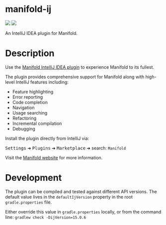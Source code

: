 # manifold-ij
[![](https://img.shields.io/jetbrains/plugin/d/10057.svg)][jb-url]
[![](https://img.shields.io/jetbrains/plugin/v/10057.svg)][jb-url]

An IntelliJ IDEA plugin for Manifold.

[jb-url]: https://plugins.jetbrains.com/plugin/10057-manifold

# Description
Use the [Manifold IntelliJ IDEA plugin][jb-url] to experience Manifold to its fullest.

The plugin provides comprehensive support for Manifold along with high-level IntelliJ features including:
* Feature highlighting
* Error reporting
* Code completion
* Navigation
* Usage searching
* Refactoring
* Incremental compilation
* Debugging

Install the plugin directly from IntelliJ via:

<kbd>Settings</kbd> ➜ <kbd>Plugins</kbd> ➜ <kbd>Marketplace</kbd> ➜ search: `Manifold`

Visit the [Manifold website](http://manifold.systems/) for more information.

# Development

The plugin can be compiled and tested against different API versions. The default value lives in the `defaultIjVersion` property in the root `gradle.properties` file.

Either override this value in `gradle.properties` locally, or from the command line: `gradlew check -DijVersion=15.0.6`